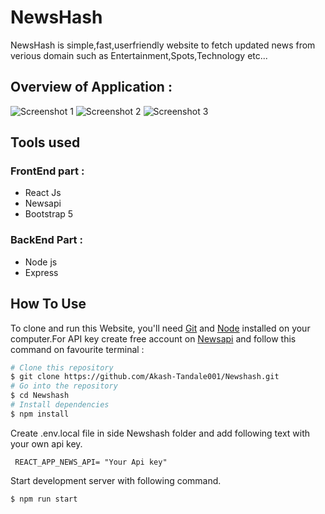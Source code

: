# NewsHash
NewsHash is simple,fast,userfriendly website to fetch updated news from verious domain such as Entertainment,Spots,Technology etc...

## Overview of Application :

![Screenshot 1](https://user-images.githubusercontent.com/77606698/148015850-b977109b-542b-4d51-bd2f-48751adca659.png)
![Screenshot 2](https://user-images.githubusercontent.com/77606698/148015874-5e49416a-9ff6-474e-b9b0-aa03b30794a8.png)
![Screenshot 3](https://user-images.githubusercontent.com/77606698/148015873-114d3d9a-75eb-45ba-8a16-8ce89fbeaeec.png)

 
## Tools used 
### FrontEnd part :
- React Js
- Newsapi
- Bootstrap 5

### BackEnd Part :
- Node js
- Express


## How To Use

To clone and run this Website, you'll need [Git](https://git-scm.com) and [Node](https://nodejs.org/en/download/) installed on your computer.For API key create free account on [Newsapi](https://newsapi.org/) and follow this command on favourite terminal :

```bash
# Clone this repository
$ git clone https://github.com/Akash-Tandale001/Newshash.git
# Go into the repository
$ cd Newshash
# Install dependencies
$ npm install
```

Create .env.local file in side Newshash folder and add following text with your own api key.
```
 REACT_APP_NEWS_API= "Your Api key"
```
Start development server with following command.
```
$ npm run start
```


